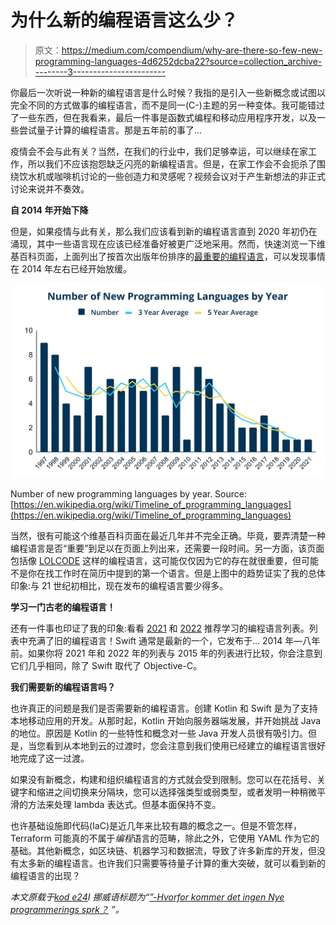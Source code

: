 # 为什么新的编程语言这么少？

> 原文：<https://medium.com/compendium/why-are-there-so-few-new-programming-languages-4d6252dcba22?source=collection_archive---------3----------------------->

你最后一次听说一种新的编程语言是什么时候？我指的是引入一些新概念或试图以完全不同的方式做事的编程语言，而不是同一(C-)主题的另一种变体。我可能错过了一些东西，但在我看来，最后一件事是函数式编程和移动应用程序开发，以及一些尝试量子计算的编程语言。那是五年前的事了…

疫情会不会与此有关？当然，在我们的行业中，我们足够幸运，可以继续在家工作，所以我们不应该抱怨缺乏闪亮的新编程语言。但是，在家工作会不会扼杀了围绕饮水机或咖啡机讨论的一些创造力和灵感呢？视频会议对于产生新想法的非正式讨论来说并不奏效。

**自 2014 年开始下降**

但是，如果疫情与此有关，那么我们应该看到新的编程语言直到 2020 年初仍在涌现，其中一些语言现在应该已经准备好被更广泛地采用。然而，快速浏览一下维基百科页面，上面列出了按首次出版年份排序的[最重要的编程语言](https://en.wikipedia.org/wiki/Timeline_of_programming_languages)，可以发现事情在 2014 年左右已经开始放缓。

![](img/94fdd33579a3634d1ce264c598a68415.png)

Number of new programming languages by year. Source: [https://en.wikipedia.org/wiki/Timeline_of_programming_languages](https://en.wikipedia.org/wiki/Timeline_of_programming_languages)

当然，很有可能这个维基百科页面在最近几年并不完全正确。毕竟，要弄清楚一种编程语言是否“重要”到足以在页面上列出来，还需要一段时间。另一方面，该页面包括像 [LOLCODE](http://www.lolcode.org/) 这样的编程语言，这可能仅仅因为它的存在就很重要，但可能不是你在找工作时在简历中提到的第一个语言。但是上图中的趋势证实了我的总体印象:与 21 世纪初相比，现在发布的编程语言要少得多。

**学习一门古老的编程语言！**

还有一件事也印证了我的印象:看看 [2021](https://www.google.com/search?q=programming+languages+to+learn+in+2021) 和 [2022](https://www.google.com/search?q=programming+languages+to+learn+in+2022) 推荐学习的编程语言列表。列表中充满了旧的编程语言！Swift 通常是最新的一个，它发布于… 2014 年—八年前。如果你将 2021 年和 2022 年的列表与 2015 年的列表进行比较，你会注意到它们几乎相同，除了 Swift 取代了 Objective-C。

**我们需要新的编程语言吗？**

也许真正的问题是我们是否需要新的编程语言。创建 Kotlin 和 Swift 是为了支持本地移动应用的开发。从那时起，Kotlin 开始向服务器端发展，并开始挑战 Java 的地位。原因是 Kotlin 的一些特性和概念对一些 Java 开发人员很有吸引力。但是，当您看到从本地到云的过渡时，您会注意到我们使用已经建立的编程语言很好地完成了这一过渡。

如果没有新概念，构建和组织编程语言的方式就会受到限制。您可以在花括号、关键字和缩进之间切换来分隔块，您可以选择强类型或弱类型，或者发明一种稍微平滑的方法来处理 lambda 表达式。但基本面保持不变。

也许基础设施即代码(IaC)是近几年来比较有趣的概念之一。但是不管怎样，Terraform 可能真的不属于*编程*语言的范畴，除此之外，它使用 YAML 作为它的基础。其他新概念，如区块链、机器学习和数据流，导致了许多新库的开发，但没有太多新的编程语言。也许我们只需要等待量子计算的重大突破，就可以看到新的编程语言的出现？

*本文原载于*[*kod e24*](https://www.kode24.no/)*I 挪威语标题为“*[*”-Hvorfor kommer det ingen Nye programmerings sprk？*](https://www.kode24.no/artikkel/hvorfor-kommer-det-ingen-nye-programmeringssprak/75837029) *”。*